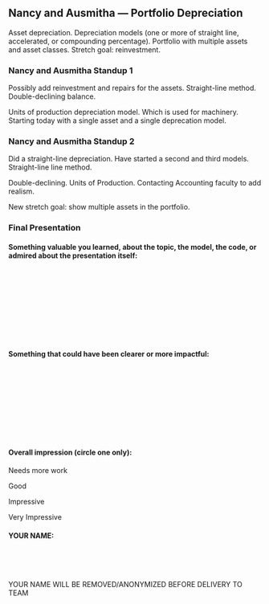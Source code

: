 ## Nancy and Ausmitha &mdash; Portfolio Depreciation

Asset depreciation. Depreciation models (one or more of straight line, accelerated, or compounding percentage). Portfolio with multiple assets and asset classes. Stretch goal: reinvestment.

### Nancy and Ausmitha Standup 1

Possibly add reinvestment and repairs for the assets. Straight-line method. Double-declining balance.

Units of production depreciation model. Which is used for machinery. Starting today with a single asset and a single deprecation model.

### Nancy and Ausmitha Standup 2

Did a straight-line depreciation. Have started a second and third models. Straight-line line method.

Double-declining. Units of Production. Contacting Accounting faculty to add realism.

New stretch goal: show multiple assets in the portfolio.

### Final Presentation

#### Something  valuable you learned, about the topic, the model, the code, or admired about the presentation itself:

&nbsp;

&nbsp;

&nbsp;

&nbsp;

&nbsp;

#### Something that could have been clearer or more impactful:

&nbsp;

&nbsp;

&nbsp;

&nbsp;

&nbsp;

#### Overall impression (circle one only):

Needs more work

Good

Impressive

Very Impressive

#### YOUR NAME:

&nbsp;

&nbsp;

YOUR NAME WILL BE REMOVED/ANONYMIZED BEFORE DELIVERY TO TEAM